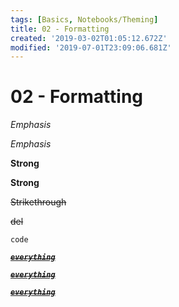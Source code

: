 ```yaml
---
tags: [Basics, Notebooks/Theming]
title: 02 - Formatting
created: '2019-03-02T01:05:12.672Z'
modified: '2019-07-01T23:09:06.681Z'
---
```


# 02 - Formatting

_Emphasis_

*Emphasis*

**Strong**

__Strong__

~~Strikethrough~~

<del>del</del>

`code`

*__~~[`everything`](#)~~__*

__~~*[`everything`](#)*~~__

~~_**[`everything`](#)**_~~

